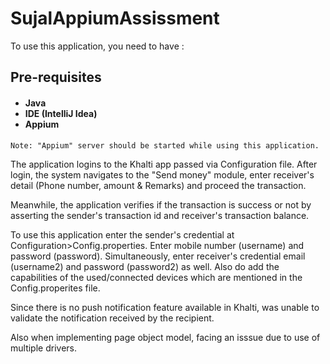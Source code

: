 # SujalAppiumAssissment

<p>To use this application, you need to have :</p>

<h2>Pre-requisites

<h4>
<ul>
<li>Java</li>
<li>IDE (IntelliJ Idea)</li>
<li>Appium</li>
</ul>
</h4>

<p><code>Note: "Appium" server should be started while using this application.</code></p>
<p>The application logins to the Khalti app passed via Configuration file.
After login, the system navigates to the "Send money" module, enter 
receiver's detail (Phone number, amount & Remarks) and proceed the transaction.
</p>

<p>Meanwhile, the application verifies if the transaction is success or not
by asserting the sender's transaction id and receiver's transaction balance.
</p>

<p>To use this application enter the sender's credential at Configuration>Config.properties.
Enter mobile number (username) and password (password). Simultaneously, enter receiver's credential email (username2) 
and password (password2) as well. Also do add the capabilities of the used/connected devices which are mentioned
in the Config.properites file.
</p>

<p>Since there is no push notification feature available in Khalti, was unable to validate the notification
received by the recipient.</p>
<p>Also when implementing page object model, facing an isssue due to use of multiple drivers.</p>
